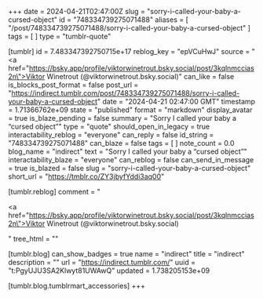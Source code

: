 +++
date = 2024-04-21T02:47:00Z
slug = "sorry-i-called-your-baby-a-cursed-object"
id = "748334739275071488"
aliases = [ "/post/748334739275071488/sorry-i-called-your-baby-a-cursed-object" ]
tags = [ ]
type = "tumblr-quote"

[tumblr]
id = 7.483347392750715e+17
reblog_key = "epVCuHwJ"
source = "<a href=\"https://bsky.app/profile/viktorwinetrout.bsky.social/post/3kqlnmccias2n\">Viktor Winetrout (@viktorwinetrout.bsky.social)</a>"
can_like = false
is_blocks_post_format = false
post_url = "https://indirect.tumblr.com/post/748334739275071488/sorry-i-called-your-baby-a-cursed-object"
date = "2024-04-21 02:47:00 GMT"
timestamp = 1.71366762e+09
state = "published"
format = "markdown"
display_avatar = true
is_blaze_pending = false
summary = "Sorry I called your baby a “cursed object”"
type = "quote"
should_open_in_legacy = true
interactability_reblog = "everyone"
can_reply = false
id_string = "748334739275071488"
can_blaze = false
tags = [ ]
note_count = 0.0
blog_name = "indirect"
text = "Sorry I called your baby a “cursed object”"
interactability_blaze = "everyone"
can_reblog = false
can_send_in_message = true
is_blazed = false
slug = "sorry-i-called-your-baby-a-cursed-object"
short_url = "https://tmblr.co/ZY3jbyfYddi3aq00"

[tumblr.reblog]
comment = "<p><a href=\"https://bsky.app/profile/viktorwinetrout.bsky.social/post/3kqlnmccias2n\">Viktor Winetrout (@viktorwinetrout.bsky.social)</a></p>"
tree_html = ""

[tumblr.blog]
can_show_badges = true
name = "indirect"
title = "indirect"
description = ""
url = "https://indirect.tumblr.com/"
uuid = "t:PgyUJU3SA2Klwyt81UWAwQ"
updated = 1.738205153e+09

[tumblr.blog.tumblrmart_accessories]
+++
